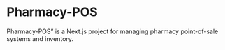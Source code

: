# Pharmacy-POS
Pharmacy-POS” is a Next.js project for managing pharmacy point-of-sale systems and inventory.
